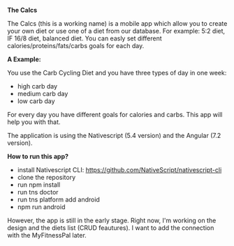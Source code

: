 **The Calcs**

The Calcs (this is a working name) is a mobile app which allow you to create your own diet or use one of a diet from our database.
For example: 5:2 diet, IF 16/8 diet, balanced diet.
You can easly set different calories/proteins/fats/carbs goals for each day.

**A Example:**

 You use the Carb Cycling Diet and you have three types of day in one week:
  - high carb day
  - medium carb day
  - low carb day
  
  For every day you have different goals for calories and carbs.
  This app will help you with that.
  
  
  The application is using the Nativescript (5.4 version) and the Angular (7.2 version).
  
  **How to run this app?**
  - install Nativescript CLI: https://github.com/NativeScript/nativescript-cli
  - clone the repository
  - run npm install
  - run tns doctor
  - run tns platform add android
  - npm run android
  
  
 However, the app is still in the early stage. Right now, I'm working on the design and the diets list (CRUD feautures).
 I want to add the connection with the MyFitnessPal later.
